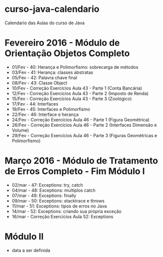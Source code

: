 # curso-java-calendario
Calendario das Aulas do curso de Java

# Fevereiro 2016 - Módulo de Orientação Objetos Completo
* 01/Fev - 40: Herança e Polimorfismo: sobrecarga de métodos
* 03/Fev - 41: Herança: classes abstratas
* 05/Fev - 42: Palavra chave final
* 08/Fev - 43: Classe Object
* 10/Fev - Correção Exercícios Aula 43 - Parte 1 (Conta Bancária)
* 12/Fev - Correção Exercícios Aula 43 - Parte 2 (Imposto de Renda)
* 15/Fev - Correção Exercícios Aula 43 - Parte 3 (Zoológico)
* 17/Fev - 44: Interfaces
* 19/Fev - 45: Interfaces e Polimorfismo
* 22/Fev - 46: Interface e herança
* 24/Fev - Correção Exercícios Aula 46 - Parte 1 (Figura Geométrica)
* 26/Fev - Correção Exercícios Aula 46 - Parte 2 (Interfaces Dimensão e Volume)
* 29/Fev - Correção Exercícios Aula 46 - Parte 3 (Figuras Geométricas e Polimorfismo)

# Março 2016 - Módulo de Tratamento de Erros Completo - Fim Módulo I
* 02/mar - 47: Exceptions: try, catch
* 04/mar - 48: Exceptions: multiplos catch
* 07/mar - 49: Exceptions: finally
* 09/mar - 50: Exceptions: stacktrace e throws
* 11/mar - 51: Exceptions: tipos de erros no Java
* 14/mar - 52: Exceptions: criando sua própria exceção
* 16/mar - Correção Exercícios Aula 52: Exceptions

# Módulo II 
* data a ser definida

